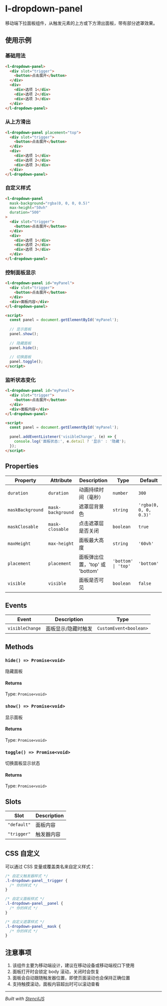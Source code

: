 # l-dropdown-panel

移动端下拉面板组件，从触发元素的上方或下方滑出面板，带有部分遮罩效果。

## 使用示例

### 基础用法

```html
<l-dropdown-panel>
  <div slot="trigger">
    <button>点击展开</button>
  </div>
  <div>
    <div>选项 1</div>
    <div>选项 2</div>
    <div>选项 3</div>
  </div>
</l-dropdown-panel>
```

### 从上方滑出

```html
<l-dropdown-panel placement="top">
  <div slot="trigger">
    <button>点击展开</button>
  </div>
  <div>
    <div>选项 1</div>
    <div>选项 2</div>
    <div>选项 3</div>
  </div>
</l-dropdown-panel>
```

### 自定义样式

```html
<l-dropdown-panel 
  mask-background="rgba(0, 0, 0, 0.5)" 
  max-height="50vh"
  duration="500"
>
  <div slot="trigger">
    <button>点击展开</button>
  </div>
  <div>
    <div>选项 1</div>
    <div>选项 2</div>
    <div>选项 3</div>
  </div>
</l-dropdown-panel>
```

### 控制面板显示

```html
<l-dropdown-panel id="myPanel">
  <div slot="trigger">
    <button>点击展开</button>
  </div>
  <div>面板内容</div>
</l-dropdown-panel>

<script>
  const panel = document.getElementById('myPanel');
  
  // 显示面板
  panel.show();
  
  // 隐藏面板
  panel.hide();
  
  // 切换面板
  panel.toggle();
</script>
```

### 监听状态变化

```html
<l-dropdown-panel id="myPanel">
  <div slot="trigger">
    <button>点击展开</button>
  </div>
  <div>面板内容</div>
</l-dropdown-panel>

<script>
  const panel = document.getElementById('myPanel');
  
  panel.addEventListener('visibleChange', (e) => {
    console.log('面板状态:', e.detail ? '显示' : '隐藏');
  });
</script>
```

## Properties

| Property | Attribute | Description | Type | Default |
| --- | --- | --- | --- | --- |
| `duration` | `duration` | 动画持续时间（毫秒） | `number` | `300` |
| `maskBackground` | `mask-background` | 遮罩层背景色 | `string` | `'rgba(0, 0, 0, 0.3)'` |
| `maskClosable` | `mask-closable` | 点击遮罩层是否关闭 | `boolean` | `true` |
| `maxHeight` | `max-height` | 面板最大高度 | `string` | `'60vh'` |
| `placement` | `placement` | 面板弹出位置，'top' 或 'bottom' | `'bottom' \| 'top'` | `'bottom'` |
| `visible` | `visible` | 面板是否可见 | `boolean` | `false` |

## Events

| Event | Description | Type |
| --- | --- | --- |
| `visibleChange` | 面板显示/隐藏时触发 | `CustomEvent<boolean>` |

## Methods

### `hide() => Promise<void>`

隐藏面板

#### Returns

Type: `Promise<void>`

### `show() => Promise<void>`

显示面板

#### Returns

Type: `Promise<void>`

### `toggle() => Promise<void>`

切换面板显示状态

#### Returns

Type: `Promise<void>`

## Slots

| Slot | Description |
| --- | --- |
| `"default"` | 面板内容 |
| `"trigger"` | 触发器内容 |

## CSS 自定义

可以通过 CSS 变量或覆盖类名来自定义样式：

```css
/* 自定义触发器样式 */
.l-dropdown-panel__trigger {
  /* 你的样式 */
}

/* 自定义面板样式 */
.l-dropdown-panel__panel {
  /* 你的样式 */
}

/* 自定义遮罩样式 */
.l-dropdown-panel__mask {
  /* 你的样式 */
}
```

## 注意事项

1. 该组件主要为移动端设计，建议在移动设备或移动端视口下使用
2. 面板打开时会锁定 body 滚动，关闭时会恢复
3. 面板会自动跟随触发器位置，即使页面滚动也会保持正确位置
4. 支持触摸滚动，面板内容超出时可以滚动查看

----------------------------------------------

*Built with [StencilJS](https://stenciljs.com/)*
